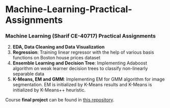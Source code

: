# Machine-Learning-Practical-Assignments  
###  Machine Learning (Sharif CE-40717) Practical Assignments  
2. **EDA, Data Cleaning and Data Visualization**  
3. **Regression**: Training linear regressor with the help of various basis functions on Boston house prices dataset  
4. **Ensemble Learning and Decision Tree**: Implementing Adaboost algorithm on weak learner decision trees to classify non-linearly separable data  
5. **K-Means, EM and GMM**: Implementing EM for GMM algorithm for image segmentation. EM is initialized by K-Means results and K-Means is initialized by K-Means++ heuristic.  
  
Course **final project** can be found in [this repository](https://github.com/a80-abbasi/ML_Project).
